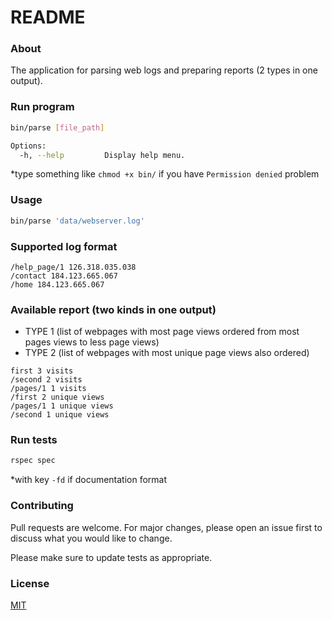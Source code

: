 # README

### About
The application for parsing web logs and preparing reports (2 types in one output).

### Run program
```bash
bin/parse [file_path]

Options:
  -h, --help         Display help menu.
```
*type something like `chmod +x bin/` if you have `Permission denied` problem

### Usage
```bash
bin/parse 'data/webserver.log'
```

### Supported log format
```log
/help_page/1 126.318.035.038
/contact 184.123.665.067
/home 184.123.665.067
```

### Available report (two kinds in one output)

 * TYPE 1 (list of webpages with most page views ordered from most pages views to less page views)
 * TYPE 2 (list of webpages with most unique page views also ordered)
```
first 3 visits
/second 2 visits
/pages/1 1 visits
/first 2 unique views
/pages/1 1 unique views
/second 1 unique views
```

### Run tests
```bash
rspec spec
```
*with key `-fd` if documentation format

### Contributing
Pull requests are welcome. For major changes, please open an issue first to discuss what you would like to change.

Please make sure to update tests as appropriate.

### License
[MIT](https://choosealicense.com/licenses/mit/)